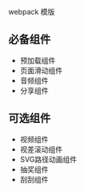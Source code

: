 webpack 模版

## 必备组件
* 预加载组件 
* 页面滑动组件
* 音频组件
* 分享组件

## 可选组件
* 视频组件
* 视差滚动组件
* SVG路径动画组件
* 抽奖组件
* 刮刮组件

